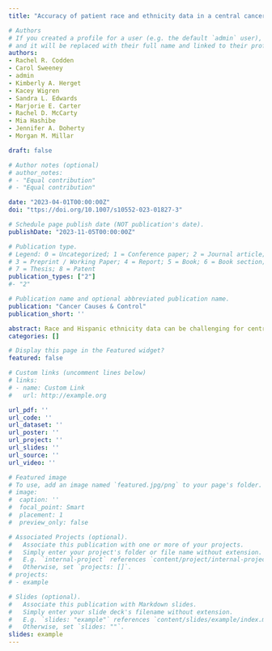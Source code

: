 ```yaml
---
title: "Accuracy of patient race and ethnicity data in a central cancer registry"

# Authors
# If you created a profile for a user (e.g. the default `admin` user), write the username (folder name) here 
# and it will be replaced with their full name and linked to their profile.
authors:
- Rachel R. Codden
- Carol Sweeney
- admin
- Kimberly A. Herget
- Kacey Wigren
- Sandra L. Edwards
- Marjorie E. Carter
- Rachel D. McCarty
- Mia Hashibe
- Jennifer A. Doherty
- Morgan M. Millar

draft: false

# Author notes (optional)
# author_notes:
# - "Equal contribution"
# - "Equal contribution"

date: "2023-04-01T00:00:00Z"
doi: "ttps://doi.org/10.1007/s10552-023-01827-3"

# Schedule page publish date (NOT publication's date).
publishDate: "2023-11-05T00:00:00Z"

# Publication type.
# Legend: 0 = Uncategorized; 1 = Conference paper; 2 = Journal article;
# 3 = Preprint / Working Paper; 4 = Report; 5 = Book; 6 = Book section;
# 7 = Thesis; 8 = Patent
publication_types: ["2"]
#- "2"

# Publication name and optional abbreviated publication name.
publication: "Cancer Causes & Control"
publication_short: ''

abstract: Race and Hispanic ethnicity data can be challenging for central cancer registries to collect. We evaluated the accuracy of the race and Hispanic ethnicity variables collected by the Utah Cancer Registry compared to self-report. Participants were 3,162 cancer survivors who completed questionnaires administered in 2015–2022 by the Utah Cancer Registry. Each survey included separate questions collecting race and Hispanic ethnicity, respectively. Registry-collected race and Hispanic ethnicity were compared to self-reported values for the same individuals. We calculated sensitivity and specificity for each race category and Hispanic ethnicity separately. Survey participants included 323 (10.2%) survivors identifying as Hispanic, a lower proportion Hispanic than the 12.1% in the registry Hispanic variable (sensitivity 88.2%, specificity 96.5%). For race, 43 participants (1.4%) self-identified as American Indian or Alaska Native (AIAN), 32 (1.0%) as Asian, 23 (0.7%) as Black or African American, 16 (0.5%) Pacific Islander (PI), and 2994 (94.7%) as White. The registry race variable classified a smaller proportion of survivors as members of each of these race groups except White. Sensitivity for classification of race as AIAN was 9.3%, Asian 40.6%, Black 60.9%, PI 25.0%, and specificity for each of these groups was > 99%. Sensitivity and specificity for White were 98.8% and 47.4%. Cancer registry race and Hispanic ethnicity data often did not match the individual’s self-identification. Of particular concern is the high proportion of AIAN individuals whose race is misclassified. Continued attention should be directed to the accurate capture of race and ethnicity data by hospitals. 
categories: []

# Display this page in the Featured widget?
featured: false

# Custom links (uncomment lines below)
# links:
# - name: Custom Link
#   url: http://example.org

url_pdf: ''
url_code: ''
url_dataset: ''
url_poster: ''
url_project: ''
url_slides: ''
url_source: ''
url_video: ''

# Featured image
# To use, add an image named `featured.jpg/png` to your page's folder. 
# image:
#  caption: ''
#  focal_point: Smart
#  placement: 1
#  preview_only: false

# Associated Projects (optional).
#   Associate this publication with one or more of your projects.
#   Simply enter your project's folder or file name without extension.
#   E.g. `internal-project` references `content/project/internal-project/index.md`.
#   Otherwise, set `projects: []`.
# projects:
# - example

# Slides (optional).
#   Associate this publication with Markdown slides.
#   Simply enter your slide deck's filename without extension.
#   E.g. `slides: "example"` references `content/slides/example/index.md`.
#   Otherwise, set `slides: ""`.
slides: example
---
```

